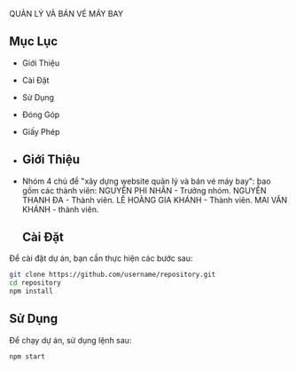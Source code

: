 QUẢN LÝ VÀ BÁN VÉ MÁY BAY
## Mục Lục
- Giới Thiệu
- Cài Đặt
- Sử Dụng
- Đóng Góp
- Giấy Phép

- ## Giới Thiệu
- Nhóm 4 chủ đề "xây dựng website quản lý và bán vé máy bay": bao gồm các thành viên:
NGUYỄN PHI NHÂN - Trưởng nhóm.
NGUYỄN THANH ĐA - Thành viên.
LÊ HOÀNG GIA KHÁNH - Thành viên.
MAI VĂN KHÁNH - thành viên.
  
  ## Cài Đặt
Để cài đặt dự án, bạn cần thực hiện các bước sau:
```bash
git clone https://github.com/username/repository.git
cd repository
npm install
```
## Sử Dụng
Để chạy dự án, sử dụng lệnh sau:
```bash
npm start



